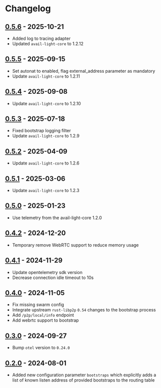 # Changelog

## [0.5.6](https://github.com/availproject/avail-light/releases/tag/avail-light-bootstrap-v0.5.6) - 2025-10-21

- Added log to tracing adapter
- Updated `avail-light-core` to 1.2.12

## [0.5.5](https://github.com/availproject/avail-light/releases/tag/avail-light-bootstrap-v0.5.5) - 2025-09-15

- Set autonat to enabled, flag external_address parameter as mandatory
- Update `avail-light-core` to 1.2.11

## [0.5.4](https://github.com/availproject/avail-light/releases/tag/avail-light-bootstrap-v0.5.4) - 2025-09-08

- Update `avail-light-core` to 1.2.10

## [0.5.3](https://github.com/availproject/avail-light/releases/tag/avail-light-bootstrap-v0.5.3) - 2025-07-18

- Fixed bootstrap logging filter
- Update `avail-light-core` to 1.2.9

## [0.5.2](https://github.com/availproject/avail-light/releases/tag/avail-light-bootstrap-v0.5.2) - 2025-04-09

- Update `avail-light-core` to 1.2.6

## [0.5.1](https://github.com/availproject/avail-light/releases/tag/avail-light-bootstrap-v0.5.1) - 2025-03-06

- Update `avail-light-core` to 1.2.3

## [0.5.0](https://github.com/availproject/avail-light/releases/tag/avail-light-bootstrap-v0.5.0) - 2025-01-23

- Use telemetry from the avail-light-core 1.2.0

## [0.4.2](https://github.com/availproject/avail-light/releases/tag/avail-light-bootstrap-v0.4.2) - 2024-12-20

- Temporary remove WebRTC support to reduce memory usage

## [0.4.1](https://github.com/availproject/avail-light/releases/tag/avail-light-bootstrap-v0.4.1) - 2024-11-29

- Update opentelemetry sdk version
- Decrease connection idle timeout to 10s

## [0.4.0](https://github.com/availproject/avail-light/releases/tag/avail-light-bootstrap-v0.4.0) - 2024-11-05

- Fix missing swarm config
- Integrate upstream `rust-libp2p` `0.54` changes to the bootstrap process
- Add `/p2p/local/info` endpoint
- Add webrtc support to bootstrap

## [0.3.0](https://github.com/availproject/avail-light/releases/tag/avail-light-bootstrap-v0.3.0) - 2024-09-27

- Bump `otel` version to `0.24.0`

## [0.2.0](https://github.com/availproject/avail-light/releases/tag/avail-light-bootstrap-v0.2.0) - 2024-08-01

- Added new configuration parameter `bootstraps` which explicitly adds a list of known listen address of provided bootstraps to the routing table
